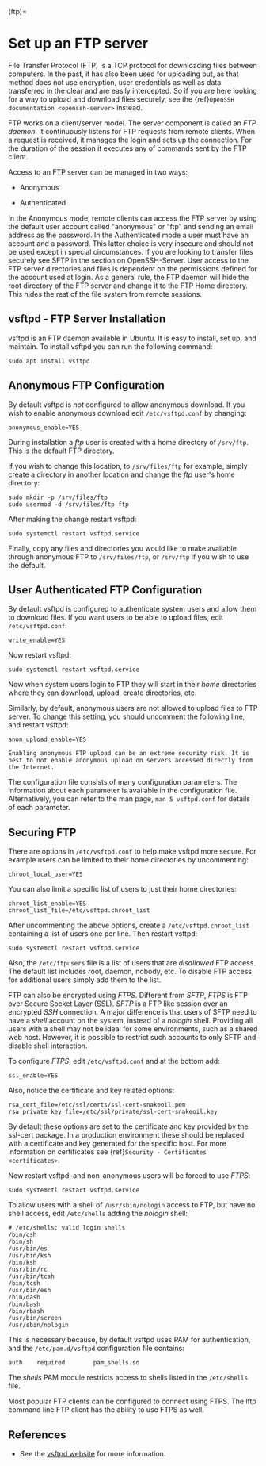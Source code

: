 (ftp)=
# Set up an FTP server


File Transfer Protocol (FTP) is a TCP protocol for downloading files between computers. In the past, it has also been used for uploading but, as that method does not use encryption, user credentials as well as data transferred in the clear and are easily intercepted. So if you are here looking for a way to upload and download files securely, see the {ref}`OpenSSH documentation <openssh-server>` instead.

FTP works on a client/server model. The server component is called an *FTP daemon*. It continuously listens for FTP requests from remote clients. When a request is received, it manages the login and sets up the connection. For the duration of the session it executes any of commands sent by the FTP client.

Access to an FTP server can be managed in two ways:

- Anonymous

- Authenticated

In the Anonymous mode, remote clients can access the FTP server by using the default user account called "anonymous" or "ftp" and sending an email address as the password. In the Authenticated mode a user must have an account and a password. This latter choice is very insecure and should not be used except in special circumstances. If you are looking to transfer files securely see SFTP in the section on OpenSSH-Server. User access to the FTP server directories and files is dependent on the permissions defined for the account used at login. As a general rule, the FTP daemon will hide the root directory of the FTP server and change it to the FTP Home directory. This hides the rest of the file system from remote sessions.

## vsftpd - FTP Server Installation

vsftpd is an FTP daemon available in Ubuntu. It is easy to install, set up, and maintain. To install vsftpd you can run the following command:

    sudo apt install vsftpd

## Anonymous FTP Configuration

By default vsftpd is *not* configured to allow anonymous download. If you wish to enable anonymous download edit `/etc/vsftpd.conf` by changing:

    anonymous_enable=YES

During installation a *ftp* user is created with a home directory of `/srv/ftp`. This is the default FTP directory.

If you wish to change this location, to `/srv/files/ftp` for example, simply create a directory in another location and change the *ftp* user's home directory:

    sudo mkdir -p /srv/files/ftp
    sudo usermod -d /srv/files/ftp ftp 

After making the change restart vsftpd:

    sudo systemctl restart vsftpd.service

Finally, copy any files and directories you would like to make available through anonymous FTP to `/srv/files/ftp`, or `/srv/ftp` if you wish to use the default.

## User Authenticated FTP Configuration

By default vsftpd is configured to authenticate system users and allow them to download files. If you want users to be able to upload files, edit `/etc/vsftpd.conf`:

    write_enable=YES

Now restart vsftpd:

    sudo systemctl restart vsftpd.service

Now when system users login to FTP they will start in their *home* directories where they can download, upload, create directories, etc.

Similarly, by default, anonymous users are not allowed to upload files to FTP server. To change this setting, you should uncomment the following line, and restart vsftpd:

    anon_upload_enable=YES

```{warning}
Enabling anonymous FTP upload can be an extreme security risk. It is best to not enable anonymous upload on servers accessed directly from the Internet.
```

The configuration file consists of many configuration parameters. The information about each parameter is available in the configuration file. Alternatively, you can refer to the man page, `man 5 vsftpd.conf` for details of each parameter.

## Securing FTP

There are options in `/etc/vsftpd.conf` to help make vsftpd more secure. For example users can be limited to their home directories by uncommenting:

    chroot_local_user=YES

You can also limit a specific list of users to just their home directories:

    chroot_list_enable=YES
    chroot_list_file=/etc/vsftpd.chroot_list

After uncommenting the above options, create a `/etc/vsftpd.chroot_list` containing a list of users one per line. Then restart vsftpd:

    sudo systemctl restart vsftpd.service

Also, the `/etc/ftpusers` file is a list of users that are *disallowed* FTP access. The default list includes root, daemon, nobody, etc. To disable FTP access for additional users simply add them to the list.

FTP can also be encrypted using *FTPS*. Different from *SFTP*, *FTPS* is FTP over Secure Socket Layer (SSL). *SFTP* is a FTP like session over an encrypted *SSH* connection. A major difference is that users of SFTP need to have a *shell* account on the system, instead of a *nologin* shell. Providing all users with a shell may not be ideal for some environments, such as a shared web host. However, it is possible to restrict such accounts to only SFTP and disable shell interaction.

To configure *FTPS*, edit `/etc/vsftpd.conf` and at the bottom add:

    ssl_enable=YES

Also, notice the certificate and key related options:

    rsa_cert_file=/etc/ssl/certs/ssl-cert-snakeoil.pem
    rsa_private_key_file=/etc/ssl/private/ssl-cert-snakeoil.key

By default these options are set to the certificate and key provided by the ssl-cert package. In a production environment these should be replaced with a certificate and key generated for the specific host. For more information on certificates see {ref}`Security - Certificates <certificates>`.

Now restart vsftpd, and non-anonymous users will be forced to use *FTPS*:

    sudo systemctl restart vsftpd.service

To allow users with a shell of `/usr/sbin/nologin` access to FTP, but have no shell access, edit `/etc/shells` adding the *nologin* shell:

    # /etc/shells: valid login shells
    /bin/csh
    /bin/sh
    /usr/bin/es
    /usr/bin/ksh
    /bin/ksh
    /usr/bin/rc
    /usr/bin/tcsh
    /bin/tcsh
    /usr/bin/esh
    /bin/dash
    /bin/bash
    /bin/rbash
    /usr/bin/screen
    /usr/sbin/nologin

This is necessary because, by default vsftpd uses PAM for authentication, and the `/etc/pam.d/vsftpd` configuration file contains:

    auth    required        pam_shells.so

The *shells* PAM module restricts access to shells listed in the `/etc/shells` file.

Most popular FTP clients can be configured to connect using FTPS. The lftp command line FTP client has the ability to use FTPS as well.

## References

  - See the [vsftpd website](http://vsftpd.beasts.org/vsftpd_conf.html) for more information.
